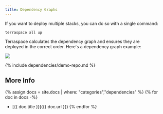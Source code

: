 ```yaml
---
title: Dependency Graphs
---
```


If you want to deploy multiple stacks, you can do so with a single command:

    terraspace all up

Terraspace calculates the dependency graph and ensures they are deployed in the correct order. Here's a dependency graph example:

![](https://img.boltops.com/boltops/tools/terraspace/dependencies/medium-example-1.png)

{% include dependencies/demo-repo.md %}

## More Info

{% assign docs = site.docs | where: "categories","dependencies" %}
{% for doc in docs -%}
* [{{ doc.title }}]({{ doc.url }})
{% endfor %}
